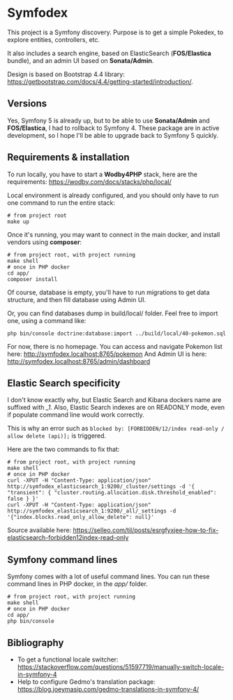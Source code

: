 # Symfodex

This project is a Symfony discovery.
Purpose is to get a simple Pokedex, to explore entities, controllers, etc.

It also includes a search engine, based on ElasticSearch (**FOS/Elastica** bundle), and an admin UI based on **Sonata/Admin**.

Design is based on Bootstrap 4.4 library: https://getbootstrap.com/docs/4.4/getting-started/introduction/.

## Versions
Yes, Symfony 5 is already up, but to be able to use **Sonata/Admin** and **FOS/Elastica**, I had to rollback to Symfony 4.
These package are in active development, so I hope I'll be able to upgrade back to Symfony 5 quickly.

## Requirements & installation
To run locally, you have to start a **Wodby4PHP** stack, here are the requirements: https://wodby.com/docs/stacks/php/local/

Local environment is already configured, and you should only have to run one command to run the entire stack:
```
# from project root
make up
```

Once it's running, you may want to connect in the main docker, and install vendors using **composer**:
```
# from project root, with project running
make shell
# once in PHP docker
cd app/
composer install
```

Of course, database is empty, you'll have to run migrations to get data structure, and then fill database using Admin UI.

Or, you can find databases dump in build/local/ folder. Feel free to import one, using a command like:
```
php bin/console doctrine:database:import ../build/local/40-pokemon.sql
```

For now, there is no homepage.
You can access and navigate Pokemon list here: http://symfodex.localhost:8765/pokemon
And Admin UI is here: http://symfodex.localhost:8765/admin/dashboard

## Elastic Search specificity

I don't know exactly why, but Elastic Search and Kibana dockers name are suffixed with *\_1*.
Also, Elastic Search indexes are on READONLY mode, even if populate command line would work correctly.

This is why an error such as `blocked by: [FORBIDDEN/12/index read-only / allow delete (api)];` is triggered.

Here are the two commands to fix that:
```
# from project root, with project running
make shell
# once in PHP docker
curl -XPUT -H "Content-Type: application/json" http://symfodex_elasticsearch_1:9200/_cluster/settings -d '{ "transient": { "cluster.routing.allocation.disk.threshold_enabled": false } }'
curl -XPUT -H "Content-Type: application/json" http://symfodex_elasticsearch_1:9200/_all/_settings -d '{"index.blocks.read_only_allow_delete": null}'
```

Source available here: https://selleo.com/til/posts/esrgfyxjee-how-to-fix-elasticsearch-forbidden12index-read-only

## Symfony command lines

Symfony comes with a lot of useful command lines. You can run these command lines in PHP docker, in the *app/* folder.
```
# from project root, with project running
make shell
# once in PHP docker
cd app/
php bin/console
```

## Bibliography

* To get a functional locale switcher: https://stackoverflow.com/questions/51597719/manually-switch-locale-in-symfony-4
* Help to configure Gedmo's translation package: https://blog.joeymasip.com/gedmo-translations-in-symfony-4/
